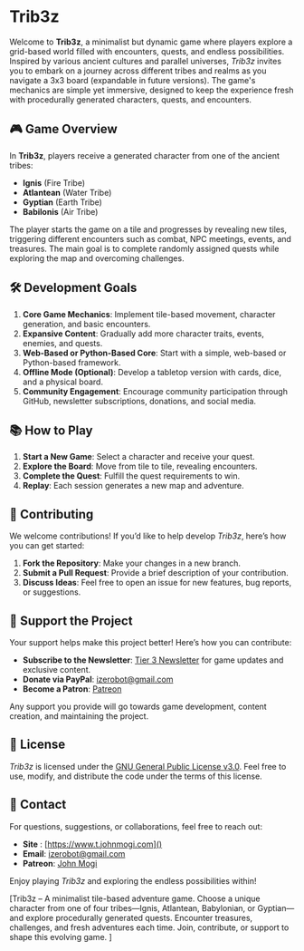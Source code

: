 # Trib3z

Welcome to **Trib3z**, a minimalist but dynamic game where players explore a grid-based world filled with encounters, quests, and endless possibilities. Inspired by various ancient cultures and parallel universes, _Trib3z_ invites you to embark on a journey across different tribes and realms as you navigate a 3x3 board (expandable in future versions). The game's mechanics are simple yet immersive, designed to keep the experience fresh with procedurally generated characters, quests, and encounters.

## 🎮 Game Overview

In **Trib3z**, players receive a generated character from one of the ancient tribes:

- **Ignis** (Fire Tribe)
- **Atlantean** (Water Tribe)
- **Gyptian** (Earth Tribe)
- **Babilonis** (Air Tribe)

The player starts the game on a tile and progresses by revealing new tiles, triggering different encounters such as combat, NPC meetings, events, and treasures. The main goal is to complete randomly assigned quests while exploring the map and overcoming challenges.

## 🛠️ Development Goals

1. **Core Game Mechanics**: Implement tile-based movement, character generation, and basic encounters.
2. **Expansive Content**: Gradually add more character traits, events, enemies, and quests.
3. **Web-Based or Python-Based Core**: Start with a simple, web-based or Python-based framework.
4. **Offline Mode (Optional)**: Develop a tabletop version with cards, dice, and a physical board.
5. **Community Engagement**: Encourage community participation through GitHub, newsletter subscriptions, donations, and social media.

## 📚 How to Play

1. **Start a New Game**: Select a character and receive your quest.
2. **Explore the Board**: Move from tile to tile, revealing encounters.
3. **Complete the Quest**: Fulfill the quest requirements to win.
4. **Replay**: Each session generates a new map and adventure.

## 🚀 Contributing

We welcome contributions! If you’d like to help develop _Trib3z_, here’s how you can get started:

1. **Fork the Repository**: Make your changes in a new branch.
2. **Submit a Pull Request**: Provide a brief description of your contribution.
3. **Discuss Ideas**: Feel free to open an issue for new features, bug reports, or suggestions.

## 🙏 Support the Project

Your support helps make this project better! Here’s how you can contribute:

- **Subscribe to the Newsletter**: [Tier 3 Newsletter](#) for game updates and exclusive content.
- **Donate via PayPal**: [izerobot@gmail.com](mailto:izerobot@gmail.com)
- **Become a Patron**: [Patreon](https://patreon.com/johnmogi)

Any support you provide will go towards game development, content creation, and maintaining the project.

## 📜 License

_Trib3z_ is licensed under the [GNU General Public License v3.0](https://www.gnu.org/licenses/gpl-3.0.en.html). Feel free to use, modify, and distribute the code under the terms of this license.

## 📝 Contact

For questions, suggestions, or collaborations, feel free to reach out:

- **Site** : [https://www.t.johnmogi.com]()
- **Email**: [izerobot@gmail.com](mailto:hi@johnmogi.com)
- **Patreon**: [John Mogi](https://patreon.com/johnmogi)

Enjoy playing _Trib3z_ and exploring the endless possibilities within!

[Trib3z – A minimalist tile-based adventure game. Choose a unique character from one of four tribes—Ignis, Atlantean, Babylonian, or Gyptian—and explore procedurally generated quests. Encounter treasures, challenges, and fresh adventures each time. Join, contribute, or support to shape this evolving game.
]
